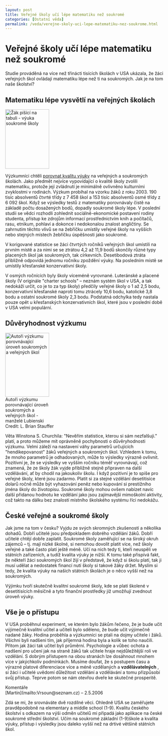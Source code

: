 ```yaml
---
layout: post
title: Veřejné školy učí lépe matematiku než soukromé
categories: [Ostatní věda]
permalink: /veda/verejne-skoly-uci-lepe-matematiku-nez-soukrome.html
---
```

# Veřejné školy učí lépe matematiku než soukromé

Studie prováděná na více než třinácti tisících školách v USA ukázala, že žáci veřejných škol ovládají matematiku lépe než ti na soukromých. Jak je na tom naše školství?

## Matematiku lépe vysvětlí na veřejných školách

<div class="obry" style="width:157px"><div class="leftbox"><img alt="Žák píšící na tabuli - výuka soukromé školy" height="189" src="http://www.techblog.cz/images/vyuka-soukrome-skoly.jpg" width="140"/></div></div> 

Výzkumníci chtěli [porovnat kvalitu výuky](http://www.news.uiuc.edu/news/06/0123lubienski.html) na veřejných a soukromých školách. Jako předmět nejvíce vypovídající o kvalitě školy zvolili matematiku, protože její zvládnutí je minimálně ovlivněno kulturními zvyklostmi v rodinách. Výzkum probíhal na vzorku žáků z roku 2003. 190 tisíc absolventů čtvrté třídy z 7 458 škol a 153 tisíc absolventů osmé třídy z 6 092 škol. Když se výsledky testů z matematiky porovnávaly čistě na základě počtu dosažených bodů, dopadly soukromé školy lépe. V poslední studii se vědci rozhodli zohlednit sociálně-ekonomické postavení rodiny studenta, přístup ke zdrojům informací prostřednictvím knih a počítačů, rasu, etnikum, pohlaví a dokonce i nedokonalou znalost angličtiny. Se zahrnutím těchto vlivů se na žebříčku umístily veřejné školy na vyšších nebo stejných místech žebříčku úspěšnosti jako soukromé.

V korigované statistice se žáci čtvrtých ročníků veřejných škol umístili na prvním místě a za nimi se se ztrátou 4,2 až 11,9 bodů skončily různé typy placených škol jak soukromých, tak církevních. Desetibodová ztráta přibližně odpovídá jednomu ročníku zpoždění výuky. Na posledním místě se umístily křesťanské konzervativní školy.

V osmých ročnících byly školy víceméně vyrovnané. Luteránské a placené školy (V originále "charter schools" – neznám systém škol v USA, a tak nedokáži určit, co je to za typ školy) předčily veřejné školy o 1 až 2,5 bodu, konzervativní křesťanské naproti tomu ztrácely 10,6 bodu, katolické 3,8 bodu a ostatní soukromé školy 2,3 bodu. Podstatná odchylka tedy nastala pouze opět u křesťanských konzervativních škol, které jsou v poslední době v USA velmi populární.

## Důvěryhodnost výzkumu

<div class="obry" style="width:157px"><div class="leftbox"><img alt="Autoři výzkumu porovnávající úroveň soukromých a veřejných škol" height="203" src="http://www.techblog.cz/images/soukrome-vs-verejne-skoly-v.jpg" width="140"/></div>Autoři výzkumu porovnávající úroveň soukromých a veřejných škol - manželé Lubienski<br/>Credit: L. Brian Stauffer</div> 

Věta Winstona S. Churchila: "Nevěřím statistice, kterou si sám nezfalšuji." platí, a proto můžeme mít oprávněně pochybnosti o důvěryhodnosti výzkumu. Velmi záleží na nastavení váhy parametrů určujících "hendikepovanost" žáků veřejných a soukromých škol. Vzhledem k tomu, že mnoho parametrů je odhadovaných, může to výsledky výrazně ovlivnit. Pozitivní je, že se výsledky ve vyšším ročníku téměř vyrovnávají, což znamená, že ze školy žák vyjde přibližně stejně připraven na další vzdělávání, ať by chodil na jakoukoliv školu. I když pozitivní je to spíše pro veřejné školy, které jsou zadarmo. Platit si za stejné vzdělání desetitisíce dolarů ročně může být vyhazování peněz nebo kupování si prestižního jména školy do životopisu. Soukromé školy mohou ovšem nabízet navíc další přidanou hodnotu ke vzdělání jako jsou zajímavější mimoškolní aktivity, což takto na dálku bez znalostí místního školského systému říci nedokážu.

## České veřejné a soukromé školy

Jak jsme na tom v česku? Vyjdu ze svých skromných zkušeností a několika dohadů. Dobří učitelé jsou předpokladem dobrého vzdělání žáků. Dobří učitelé chtějí dobře zaplatit. Soukromé školy zaměřující se na široký okruh zájemců – tj. mají nízké školné, si nemohou dovolit platit více, než školy veřejné a také často platí ještě méně. Učí na nich tedy ti, kteří neuspěli ve státních zařízeních, a tudíž kvalita výuky je nižší. K tomu také přispívá fakt, že někteří žáci soukromých škol žijí v představě, že když si školu platí, tak ji musí udělat a nedostatek financí nutí školy si takové žáky držet. Myslím si tedy, že kvalita výuky na našich státních školách je o něco vyšší než na soukromých.

Výjimku tvoří skutečně kvalitní soukromé školy, kde se platí školené v desetitisících měsíčně a tyto finanční prostředky již umožňují zvednout úroveň výuky.

## Vše je o přístupu

V USA proběhnul experiment, ve kterém bylo žákům řečeno, že je bude učit výjimečně kvalitní učitel a učiteli bylo sděleno, že bude učit výjimečně nadané žáky. Hodina proběhla a výzkumníci se ptali na dojmy učitele i žáků. Všichni byli nadšeni tím, jak příjemná hodina byla a kolik se toho naučili. Přitom jak žáci tak učitel byli průměrní. Psychologie a vůbec ochota a nadšení pro učení jak na straně žáků tak učitele hraje nejdůležitější roli ve vzdělání. S dobrým přístupem na obou stranách lze dosáhnout mnohem více v jakýchkoliv podmínkách. Musíme doufat, že s postupem času a výrazné platové diferenciace více a méně vzdělaných a **vzdělávatelných** , si žáci i učitelé uvědomí důležitost vzdělání a vzdělávání a tomu přizpůsobí svůj přístup. Teprve potom se nám otevřou dveře ke skutečné prosperitě.


<section id='comments-section'>
<div class='commentsheader'>Komentáře</div>        
<div class='comment-item-header' markdown=1>
[Martin](mailto:Vrsoun@seznam.cz)  &ndash; 2.5.2006
</div>

Zdá se mi, že srovnáváte dvě rozdílné věci. Ohledně USA se zaměřujete pravděpodobně na elementary a middle school (1-9). Kvalitu českého školství s odkazem na výši odměn učitelů mi připadá jako aplikace na české soukromé střední školství. Učím na soukromé základní (1-9)škole a kvalita výuky, přístup i výsledky jsou daleko vyšší než na drtivé většině státních škol.

</section>